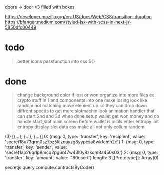 doors -> door \*3 filled with boxes

https://developer.mozilla.org/en-US/docs/Web/CSS/transition-duration
https://bfanger.medium.com/styled-jsx-with-scss-in-next-js-5850dfc00449

# todo

> better icons
> passfunction into css ${}
>

# done

> change background color if lost or won
> organize into more files ex crypto stuff in 1 and components into one
> make losing look like random not matching
> move element up so they can drop down
> diffrent speeds to get more slotmachin look
> animation handler that can start 2nd and 3d when done
> setup wallet
> get won money and do handle start_slot
> main screen before wallet is initils
> enter entropy
> init entropy
> display slot data
> css
> make all not only collum random

<style jsx>{`
          h1{
            display: flex;
            flex-direction: row;
            justify-content: center;
            align-items: center;
            font-family: neon;
            color: #FB4264;
            font-size: 70px;
            text-shadow: 0 0 3vw #F40A35;
          }
          p{
            color:white;
            display: flex;
            flex-direction: row;
            justify-content: center;
            align-items: center;

          }
          .container {
            width: 100%;
            height: 100%;
            display: flex;
            flex-direction: row;
            justify-content: center;
            align-items: center;
            }
          button {
              padding: 50px;
              background: red;
              color: #999;
              font-size: 1em;
              display: flex;
              flex-direction: row;
              justify-content: center;
              align-items: center;
          }
`}</style>

(3) [{…}, {…}, {…}]
0: {msg: 0, type: 'transfer', key: 'recipient', value: 'secret18u73qrm0sz7pz5klznayzg8yypcsa8wkfcmh2c'}
1: {msg: 0, type: 'transfer', key: 'sender', value: 'secret1ap26qrlp8mcq2pg6r47w43l0y8zkqm8a450s03'}
2: {msg: 0, type: 'transfer', key: 'amount', value: '160uscrt'}
length: 3
[[Prototype]]: Array(0)

secretjs.query.compute.contractsByCode()
